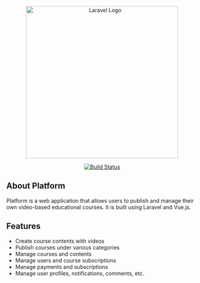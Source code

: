 <p align="center"><a href="https://laravel.com" target="_blank"><img src="https://raw.githubusercontent.com/laravel/art/master/logo-lockup/5%20SVG/2%20CMYK/1%20Full%20Color/laravel-logolockup-cmyk-red.svg" width="400" alt="Laravel Logo"></a></p>

<p align="center">
<a href="https://github.com/laravel/framework/actions"><img src="https://github.com/laravel/framework/workflows/tests/badge.svg" alt="Build Status"></a>
</p>

## About Platform

Platform is a web application that allows users to publish and manage their own video-based educational courses. It is built using Laravel and Vue.js.

## Features
- Create course contents with videos
- Publish courses under various categories
- Manage courses and contents
- Manage users and course subscriptions
- Manage payments and subscriptions
- Manage user profiles, notifications, comments, etc.

